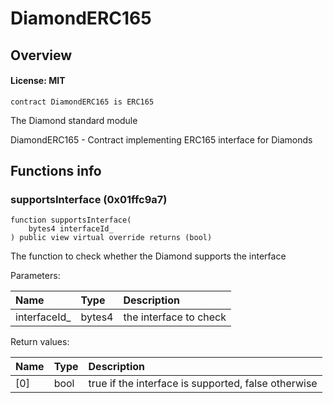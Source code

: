 # DiamondERC165

## Overview

#### License: MIT

```solidity
contract DiamondERC165 is ERC165
```

The Diamond standard module

DiamondERC165 - Contract implementing ERC165 interface for Diamonds
## Functions info

### supportsInterface (0x01ffc9a7)

```solidity
function supportsInterface(
    bytes4 interfaceId_
) public view virtual override returns (bool)
```

The function to check whether the Diamond supports the interface


Parameters:

| Name         | Type   | Description              |
| :----------- | :----- | :----------------------- |
| interfaceId_ | bytes4 | the interface to check   |


Return values:

| Name | Type | Description                                         |
| :--- | :--- | :-------------------------------------------------- |
| [0]  | bool | true if the interface is supported, false otherwise |
